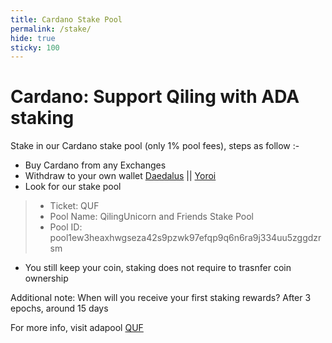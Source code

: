 ```yaml
---
title: Cardano Stake Pool
permalink: /stake/
hide: true
sticky: 100
---
```


<h1>Cardano: Support Qiling with ADA staking</h1>
Stake in our Cardano stake pool (only 1% pool fees), steps as follow :-

- Buy Cardano from any Exchanges
- Withdraw to your own wallet [Daedalus](https://daedaluswallet.io/) || [Yoroi](https://yoroi-wallet.com/)
- Look for our stake pool
>- Ticket: QUF
>- Pool Name: QilingUnicorn and Friends Stake Pool
>- Pool ID: pool1ew3heaxhwgseza42s9pzwk97efqp9q6n6ra9j334uu5zggdzrsm
- You still keep your coin, staking does not require to trasnfer coin ownership

Additional note: When will you receive your first staking rewards? After 3 epochs, around 15 days

For more info, visit adapool [QUF](https://adapools.org/pool/cba37cf4d772219176aa81422758beca40128353d0fa594635e72824)
